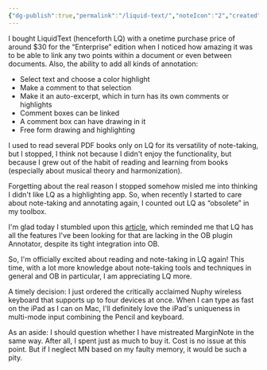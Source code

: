 ```yaml
---
{"dg-publish":true,"permalink":"/liquid-text/","noteIcon":"2","created":"","updated":""}
---
```


I bought LiquidText (henceforth LQ) with a onetime purchase price of around $30 for the “Enterprise” edition when I noticed how amazing it was to be able to link any two points within a document or even between documents. Also, the ability to add all kinds of annotation: 
- Select text and choose a color highlight
- Make a comment to that selection
- Make it an auto-excerpt, which in turn has its own comments or highlights 
- Comment boxes can be linked
- A comment box can have drawing in it
- Free form drawing and highlighting

I used to read several PDF books only on LQ for its versatility of note-taking, but I stopped, I think not because I didn't enjoy the functionality, but because I grew out of the habit of reading and learning from books (especially about musical theory and harmonization).

Forgetting about the real reason I stopped somehow misled me into thinking I didn't like LQ as a highlighting app. So, when recently I started to care about note-taking and annotating again, I counted out LQ as “obsolete” in my toolbox.

I'm glad today I stumbled upon this [article](https://leancrew.com/all-this/2020/05/highlighting-with-highlights-and-liquidtext/), which reminded me that LQ has all the features I've been looking for that are lacking in the OB plugin Annotator, despite its tight integration into OB.

So, I'm officially excited about reading and note-taking in LQ again! This time, with a lot more knowledge about note-taking tools and techniques in general and OB in particular, I am appreciating LQ more.

A timely decision: I just ordered the critically acclaimed Nuphy wireless keyboard that supports up to four devices at once. When I can type as fast on the iPad as I can on Mac, I'll definitely love the iPad's uniqueness in multi-mode input combining the Pencil and keyboard.

As an aside: I should question whether I have mistreated MarginNote in the same way. After all, I spent just as much to buy it. Cost is no issue at this point. But if I neglect MN based on my faulty memory, it would be such a pity.